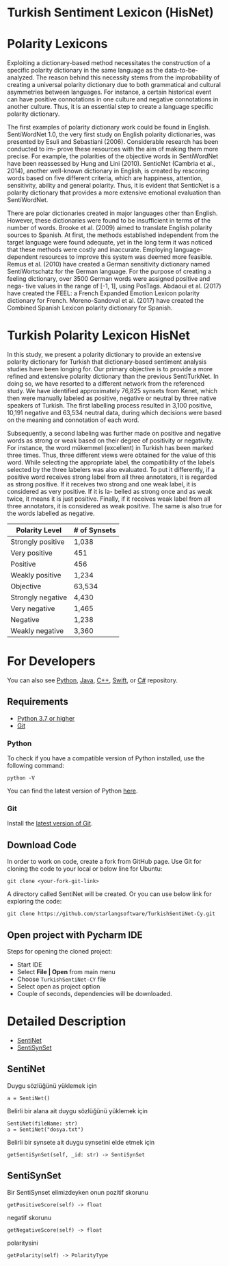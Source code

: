 Turkish Sentiment Lexicon (HisNet)
============

# Polarity Lexicons

Exploiting a dictionary-based method necessitates the construction of a specific polarity dictionary in the same language as the data-to-be-analyzed. The reason behind this necessity stems from the improbability of creating a universal polarity dictionary due to both grammatical and cultural asymmetries between languages. For instance, a certain historical event can have positive connotations in one culture and negative connotations in another culture. Thus, it is an essential step to create a language specific polarity dictionary.

The first examples of polarity dictionary work could be found in English. SentiWordNet 1.0, the very first study on English polarity dictionaries, was presented by Esuli and Sebastiani (2006). Considerable research has been conducted to im- prove these resources with the aim of making them more precise. For example, the polarities of the objective words in SentiWordNet have been reassessed by Hung and Lini (2010). SenticNet (Cambria et al., 2014), another well-known dictionary in English, is created by rescoring words based on five different criteria, which are happiness, attention, sensitivity, ability and general polarity. Thus, it is evident that SenticNet is a polarity dictionary that provides a more extensive emotional evaluation than SentiWordNet.

There are polar dictionaries created in major languages other than English. However, these dictionaries were found to be insufficient in terms of the number of words. Brooke et al. (2009) aimed to translate English polarity sources to Spanish. At first, the methods established independent from the target language were found adequate, yet in the long term it was noticed that these methods were costly and inaccurate. Employing language-dependent resources to improve this system was deemed more feasible. Remus et al. (2010) have created a German sensitivity dictionary named SentiWortschatz for the German language. For the purpose of creating a feeling dictionary, over 3500 German words were assigned positive and nega- tive values in the range of [-1, 1], using PosTags. Abdaoui et al. (2017) have created the FEEL: a French Expanded Emotion Lexicon polarity dictionary for French. Moreno-Sandoval et al. (2017) have created the Combined Spanish Lexicon polarity dictionary for Spanish.

# Turkish Polarity Lexicon HisNet

In this study, we present a polarity dictionary to provide an extensive polarity dictionary for Turkish that dictionary-based sentiment analysis studies have been longing for. Our primary objective is to provide a more refined and extensive polarity dictionary than the previous SentiTurkNet. In doing so, we have resorted to a different network from the referenced study. We have identified approximately 76,825 synsets from Kenet, which then were manually labeled as positive, negative or neutral by three native speakers of Turkish. The first labelling process resulted in 3,100 positive, 10,191 negative and 63,534 neutral data, during which decisions were based on the meaning and connotation of each word. 

Subsequently, a second labeling was further made on positive and negative words as strong or weak based on their degree of positivity or negativity. For instance, the word mükemmel (excellent) in Turkish has been marked three times. Thus, three different views were obtained for the value of this word. While selecting the appropriate label, the compatibility of the labels selected by the three labelers was also evaluated. To put it differently, if a positive word receives strong label from all three annotators, it is regarded as strong positive. If it receives two strong and one weak label, it is considered as very positive. If it is la- belled as strong once and as weak twice, it means it is just positive. Finally, if it receives weak label from all three annotators, it is considered as weak positive. The same is also true for the words labelled as negative.

|Polarity Level|# of Synsets|
|---|---|
|Strongly positive|1,038|
|Very positive|451|
|Positive|456|
|Weakly positive|1,234|
|Objective|63,534|
|Strongly negative|4,430|
|Very negative|1,465|
|Negative|1,238|
|Weakly negative|3,360|

For Developers
============

You can also see [Python](https://github.com/starlangsoftware/TurkishSentiNet-Py), [Java](https://github.com/starlangsoftware/TurkishSentiNet), [C++](https://github.com/starlangsoftware/TurkishSentiNet-CPP), [Swift](https://github.com/starlangsoftware/TurkishSentiNet-Swift), or [C#](https://github.com/starlangsoftware/TurkishSentiNet-CS) repository.

## Requirements

* [Python 3.7 or higher](#python)
* [Git](#git)

### Python 

To check if you have a compatible version of Python installed, use the following command:

    python -V
    
You can find the latest version of Python [here](https://www.python.org/downloads/).

### Git

Install the [latest version of Git](https://git-scm.com/book/en/v2/Getting-Started-Installing-Git).

## Download Code

In order to work on code, create a fork from GitHub page. 
Use Git for cloning the code to your local or below line for Ubuntu:

	git clone <your-fork-git-link>

A directory called SentiNet will be created. Or you can use below link for exploring the code:

	git clone https://github.com/starlangsoftware/TurkishSentiNet-Cy.git

## Open project with Pycharm IDE

Steps for opening the cloned project:

* Start IDE
* Select **File | Open** from main menu
* Choose `TurkishSentiNet-CY` file
* Select open as project option
* Couple of seconds, dependencies will be downloaded. 

Detailed Description
============

+ [SentiNet](#sentinet)
+ [SentiSynSet](#sentisynset)

## SentiNet

Duygu sözlüğünü yüklemek için

	a = SentiNet()

Belirli bir alana ait duygu sözlüğünü yüklemek için

	SentiNet(fileName: str)
	a = SentiNet("dosya.txt")

Belirli bir synsete ait duygu synsetini elde etmek için

	getSentiSynSet(self, _id: str) -> SentiSynSet

## SentiSynSet

Bir SentiSynset elimizdeyken onun pozitif skorunu

	getPositiveScore(self) -> float

negatif skorunu

	getNegativeScore(self) -> float

polaritysini

	getPolarity(self) -> PolarityType
